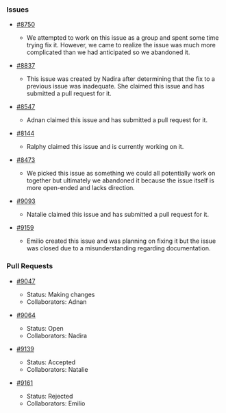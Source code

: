 ### Issues
- [#8750](https://github.com/zulip/zulip/issues/8750)
  - We attempted to work on this issue as a group and spent some time trying fix it. However, we came to realize the issue was much more complicated than we had anticipated so we abandoned it.

- [#8837](https://github.com/zulip/zulip/issues/8837)
  - This issue was created by Nadira after determining that the fix to a previous issue was inadequate. She claimed this issue and has submitted a pull request for it.
  
- [#8547](https://github.com/zulip/zulip/issues/8547)
  - Adnan claimed this issue and has submitted a pull request for it.
  
- [#8144](https://github.com/zulip/zulip/issues/8144)
  - Ralphy claimed this issue and is currently working on it.
  
- [#8473](https://github.com/zulip/zulip/issues/8473)
  - We picked this issue as something we could all potentially work on together but ultimately we abandoned it because the issue itself is more open-ended and lacks direction.
  
- [#9093](https://github.com/zulip/zulip/issues/9093)
  - Natalie claimed this issue and has submitted a pull request for it.
  
- [#9159](https://github.com/zulip/zulip/issues/9159)
  - Emilio created this issue and was planning on fixing it but the issue was closed due to a misunderstanding regarding documentation.

### Pull Requests
- [#9047](https://github.com/zulip/zulip/pull/9047)
  - Status: Making changes
  - Collaborators: Adnan
  
- [#9064](https://github.com/zulip/zulip/pull/9064)
  - Status: Open
  - Collaborators: Nadira
  
- [#9139](https://github.com/zulip/zulip/pull/9139)
  - Status: Accepted
  - Collaborators: Natalie
  
- [#9161](https://github.com/zulip/zulip/pull/9161)
  - Status: Rejected
  - Collaborators: Emilio
  
